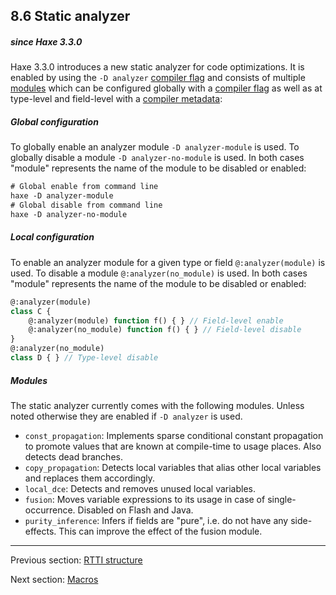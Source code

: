 ## 8.6 Static analyzer

##### since Haxe 3.3.0

Haxe 3.3.0 introduces a new static analyzer for code optimizations. It is enabled by using the `-D analyzer` [compiler flag](compiler-usage-flags.md) and consists of multiple [modules](cr-static-analyzer.md#modules) which can be configured globally with a [compiler flag](compiler-usage-flags.md) as well as at type-level and field-level with a [compiler metadata](cr-metadata.md):

##### Global configuration

To globally enable an analyzer module `-D analyzer-module` is used. To globally disable a module `-D analyzer-no-module` is used. In both cases "module" represents the name of the module to be disabled or enabled:

```haxe
# Global enable from command line
haxe -D analyzer-module
# Global disable from command line
haxe -D analyzer-no-module
```

##### Local configuration

To enable an analyzer module for a given type or field `@:analyzer(module)` is used. To disable a module `@:analyzer(no_module)` is used. In both cases "module" represents the name of the module to be disabled or enabled:

```haxe
@:analyzer(module)
class C {
	@:analyzer(module) function f() { } // Field-level enable
	@:analyzer(no_module) function f() { } // Field-level disable
}
@:analyzer(no_module)
class D { } // Type-level disable
```

##### Modules

The static analyzer currently comes with the following modules. Unless noted otherwise they are enabled if `-D analyzer` is used.

* `const_propagation`: Implements sparse conditional constant propagation to promote values that are known at compile-time to usage places. Also detects dead branches.
* `copy_propagation`: Detects local variables that alias other local variables and replaces them accordingly.
* `local_dce`: Detects and removes unused local variables.
* `fusion`: Moves variable expressions to its usage in case of single-occurrence. Disabled on Flash and Java.
* `purity_inference`: Infers if fields are "pure", i.e. do not have any side-effects. This can improve the effect of the fusion module.

---

Previous section: [RTTI structure](cr-rtti-structure.md)

Next section: [Macros](macro.md)